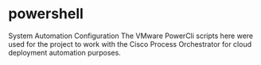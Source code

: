 powershell
==========

System Automation Configuration
The VMware PowerCli scripts here were used for the project to work with the Cisco Process Orchestrator for cloud deployment automation purposes. 
